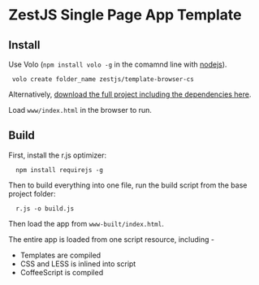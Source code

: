 ZestJS Single Page App Template
===

Install
---

Use Volo (`npm install volo -g` in the comamnd line with [nodejs](http://nodejs.org)).

```
 volo create folder_name zestjs/template-browser-cs
```

Alternatively, [download the full project including the dependencies here](https://github.com/downloads/zestjs/template-browser-cs/zest-template-browser-cs.zip).

Load `www/index.html` in the browser to run.


Build
---

First, install the r.js optimizer:

```
  npm install requirejs -g
```

Then to build everything into one file, run the build script from the base project folder:

```
  r.js -o build.js
```

Then load the app from `www-built/index.html`.

The entire app is loaded from one script resource, including - 
* Templates are compiled
* CSS and LESS is inlined into script
* CoffeeScript is compiled
